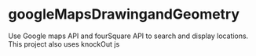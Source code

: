 # googleMapsDrawingandGeometry
Use Google maps API and fourSquare API to search and display locations. This project also uses knockOut js
